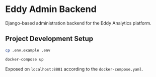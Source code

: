 # Eddy Admin Backend

Django-based administration backend for the Eddy Analytics platform. 

## Project Development Setup

```bash
cp .env.example .env
```

```bash
docker-compose up
```

Exposed on `localhost:8881` according to the `docker-compose.yaml`.
